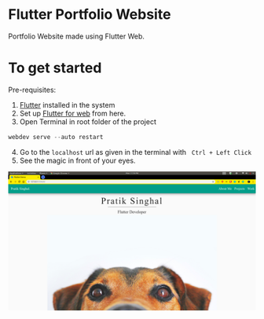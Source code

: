 # Flutter Portfolio Website

Portfolio Website made using Flutter Web.

# To get started
Pre-requisites: 
1) [Flutter](https://flutter.dev) installed in the system
2) Set up [Flutter for web](https://medium.com/flutter-community/flutter-create-and-deploy-a-website-from-scratch-4a026ebd6c) from here.
3) Open Terminal in root folder of the project 
  ```Dart
  webdev serve --auto restart
  ```
  4) Go to the ```localhost``` url as given in the terminal with ``` Ctrl + Left Click```
  5) See the magic in front of your eyes.
  <img src="ss.png">
